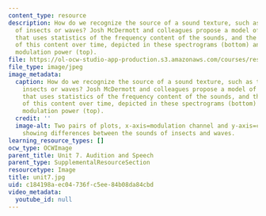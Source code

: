 ```yaml
---
content_type: resource
description: How do we recognize the source of a sound texture, such as the sound
  of insects or waves? Josh McDermott and colleagues propose a model of this process
  that uses statistics of the frequency content of the sounds, and the modulation
  of this content over time, depicted in these spectrograms (bottom) and plots of
  modulation power (top).
file: https://ol-ocw-studio-app-production.s3.amazonaws.com/courses/res-9-003-brains-minds-and-machines-summer-course-summer-2015/c184198aec04736fc5ee84b08da84cbd_unit7.jpg
file_type: image/jpeg
image_metadata:
  caption: How do we recognize the source of a sound texture, such as the sound of
    insects or waves? Josh McDermott and colleagues propose a model of this process
    that uses statistics of the frequency content of the sounds, and the modulation
    of this content over time, depicted in these spectrograms (bottom) and plots of
    modulation power (top).
  credit: ''
  image-alt: Two pairs of plots, x-axis=modulation channel and y-axis=cochlear channel,
    showing differences between the sounds of insects and waves.
learning_resource_types: []
ocw_type: OCWImage
parent_title: Unit 7. Audition and Speech
parent_type: SupplementalResourceSection
resourcetype: Image
title: unit7.jpg
uid: c184198a-ec04-736f-c5ee-84b08da84cbd
video_metadata:
  youtube_id: null
---
```

